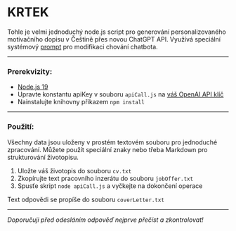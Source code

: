 # KRTEK
Tohle je velmi jednoduchý node.js script pro generování personalizovaného motivačního dopisu v Češtině přes novou ChatGPT API.
Využívá speciální systémový [prompt](prompt.txt) pro modifikaci chování chatbota.

---
### Prerekvizity:
- [Node.js 19](https://nodejs.org/en/download/current/)
- Upravte konstantu apiKey v souboru `apiCall.js` na [váš OpenAI API klíč](https://platform.openai.com/account/api-keys)
- Nainstalujte knihovny příkazem `npm install`
---
### Použití:
Všechny data jsou uloženy v prostém textovém souboru pro jednoduché zpracování. Můžete použít speciální znaky nebo třeba Markdown pro strukturování životopisu.
1. Uložte váš životopis do souboru `cv.txt`
2. Zkopírujte text pracovního inzerátu do souboru `jobOffer.txt`
3. Spusťe skript `node apiCall.js` a vyčkejte na dokončení operace 

Text odpovědi se propíše do souboru `coverLetter.txt`

---
*Doporučuji před odesláním odpověď nejprve přečíst a zkontrolovat!*
